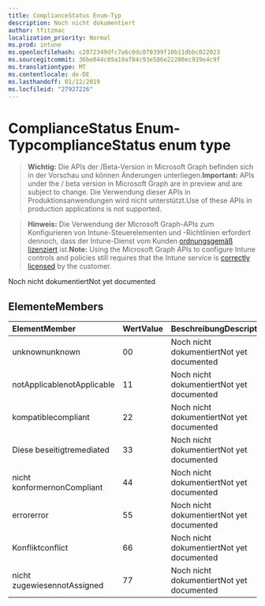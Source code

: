 ```yaml
---
title: ComplianceStatus Enum-Typ
description: Noch nicht dokumentiert
author: tfitzmac
localization_priority: Normal
ms.prod: intune
ms.openlocfilehash: c2072349dfc7a6c0dc070399f10b11dbbc022023
ms.sourcegitcommit: 36be044c89a19af84c93e586e22200ec919e4c9f
ms.translationtype: MT
ms.contentlocale: de-DE
ms.lasthandoff: 01/12/2019
ms.locfileid: "27927226"
---
```

# <a name="compliancestatus-enum-type"></a><span data-ttu-id="9631a-103">ComplianceStatus Enum-Typ</span><span class="sxs-lookup"><span data-stu-id="9631a-103">complianceStatus enum type</span></span>

> <span data-ttu-id="9631a-104">**Wichtig:** Die APIs der /Beta-Version in Microsoft Graph befinden sich in der Vorschau und können Änderungen unterliegen.</span><span class="sxs-lookup"><span data-stu-id="9631a-104">**Important:** APIs under the / beta version in Microsoft Graph are in preview and are subject to change.</span></span> <span data-ttu-id="9631a-105">Die Verwendung dieser APIs in Produktionsanwendungen wird nicht unterstützt.</span><span class="sxs-lookup"><span data-stu-id="9631a-105">Use of these APIs in production applications is not supported.</span></span>

> <span data-ttu-id="9631a-106">**Hinweis:** Die Verwendung der Microsoft Graph-APIs zum Konfigurieren von Intune-Steuerelementen und -Richtlinien erfordert dennoch, dass der Intune-Dienst vom Kunden [ordnungsgemäß lizenziert](https://go.microsoft.com/fwlink/?linkid=839381) ist.</span><span class="sxs-lookup"><span data-stu-id="9631a-106">**Note:** Using the Microsoft Graph APIs to configure Intune controls and policies still requires that the Intune service is [correctly licensed](https://go.microsoft.com/fwlink/?linkid=839381) by the customer.</span></span>

<span data-ttu-id="9631a-107">Noch nicht dokumentiert</span><span class="sxs-lookup"><span data-stu-id="9631a-107">Not yet documented</span></span>
## <a name="members"></a><span data-ttu-id="9631a-108">Elemente</span><span class="sxs-lookup"><span data-stu-id="9631a-108">Members</span></span>
|<span data-ttu-id="9631a-109">Element</span><span class="sxs-lookup"><span data-stu-id="9631a-109">Member</span></span>|<span data-ttu-id="9631a-110">Wert</span><span class="sxs-lookup"><span data-stu-id="9631a-110">Value</span></span>|<span data-ttu-id="9631a-111">Beschreibung</span><span class="sxs-lookup"><span data-stu-id="9631a-111">Description</span></span>|
|:---|:---|:---|
|<span data-ttu-id="9631a-112">unknown</span><span class="sxs-lookup"><span data-stu-id="9631a-112">unknown</span></span>|<span data-ttu-id="9631a-113">0</span><span class="sxs-lookup"><span data-stu-id="9631a-113">0</span></span>|<span data-ttu-id="9631a-114">Noch nicht dokumentiert</span><span class="sxs-lookup"><span data-stu-id="9631a-114">Not yet documented</span></span>|
|<span data-ttu-id="9631a-115">notApplicable</span><span class="sxs-lookup"><span data-stu-id="9631a-115">notApplicable</span></span>|<span data-ttu-id="9631a-116">1</span><span class="sxs-lookup"><span data-stu-id="9631a-116">1</span></span>|<span data-ttu-id="9631a-117">Noch nicht dokumentiert</span><span class="sxs-lookup"><span data-stu-id="9631a-117">Not yet documented</span></span>|
|<span data-ttu-id="9631a-118">kompatible</span><span class="sxs-lookup"><span data-stu-id="9631a-118">compliant</span></span>|<span data-ttu-id="9631a-119">2</span><span class="sxs-lookup"><span data-stu-id="9631a-119">2</span></span>|<span data-ttu-id="9631a-120">Noch nicht dokumentiert</span><span class="sxs-lookup"><span data-stu-id="9631a-120">Not yet documented</span></span>|
|<span data-ttu-id="9631a-121">Diese beseitigt</span><span class="sxs-lookup"><span data-stu-id="9631a-121">remediated</span></span>|<span data-ttu-id="9631a-122">3</span><span class="sxs-lookup"><span data-stu-id="9631a-122">3</span></span>|<span data-ttu-id="9631a-123">Noch nicht dokumentiert</span><span class="sxs-lookup"><span data-stu-id="9631a-123">Not yet documented</span></span>|
|<span data-ttu-id="9631a-124">nicht konformer</span><span class="sxs-lookup"><span data-stu-id="9631a-124">nonCompliant</span></span>|<span data-ttu-id="9631a-125">4</span><span class="sxs-lookup"><span data-stu-id="9631a-125">4</span></span>|<span data-ttu-id="9631a-126">Noch nicht dokumentiert</span><span class="sxs-lookup"><span data-stu-id="9631a-126">Not yet documented</span></span>|
|<span data-ttu-id="9631a-127">error</span><span class="sxs-lookup"><span data-stu-id="9631a-127">error</span></span>|<span data-ttu-id="9631a-128">5</span><span class="sxs-lookup"><span data-stu-id="9631a-128">5</span></span>|<span data-ttu-id="9631a-129">Noch nicht dokumentiert</span><span class="sxs-lookup"><span data-stu-id="9631a-129">Not yet documented</span></span>|
|<span data-ttu-id="9631a-130">Konflikt</span><span class="sxs-lookup"><span data-stu-id="9631a-130">conflict</span></span>|<span data-ttu-id="9631a-131">6</span><span class="sxs-lookup"><span data-stu-id="9631a-131">6</span></span>|<span data-ttu-id="9631a-132">Noch nicht dokumentiert</span><span class="sxs-lookup"><span data-stu-id="9631a-132">Not yet documented</span></span>|
|<span data-ttu-id="9631a-133">nicht zugewiesen</span><span class="sxs-lookup"><span data-stu-id="9631a-133">notAssigned</span></span>|<span data-ttu-id="9631a-134">7</span><span class="sxs-lookup"><span data-stu-id="9631a-134">7</span></span>|<span data-ttu-id="9631a-135">Noch nicht dokumentiert</span><span class="sxs-lookup"><span data-stu-id="9631a-135">Not yet documented</span></span>|





